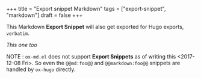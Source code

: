 +++
title = "Export snippet Markdown"
tags = ["export-snippet", "markdown"]
draft = false
+++

This Markdown **Export Snippet** will also get exported for Hugo
exports, `verbatim`.

_This one too_

NOTE
: `ox-md.el` does not support **Export Snippets** as of writing
    this <span class="timestamp-wrapper"><span class="timestamp">&lt;2017-12-08 Fri&gt;</span></span>. So even the `@@md:foo@@` and
    `@@markdown:foo@@` snippets are handled by `ox-hugo`
    directly.
